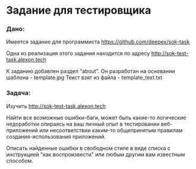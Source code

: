 # Задание для тестировщика

### Дано:

Имеется задание для программиста
https://github.com/deepex/sok-task

Одна из реализация этого задания находится по адресу
http://sok-test-task.alexon.tech

К заданию добавлен раздел “about”.
Он разработан на основании шаблона - template.jpg
Текст взят из файла - template_text.txt

### Задача:

Изучить
http://sok-test-task.alexon.tech

Найти все возможные ошибки-баги,
может быть какие-то логические недоработки опираясь на ваш личный опыт в тестировании веб-приложений
или несоответствии каким-то общепринятым правилам создания-использования приложений.

Описать найденные ошибки в свободном стиле в виде списка с инструкцией "как воспроизвести"
или любым другим вам известным способом.

